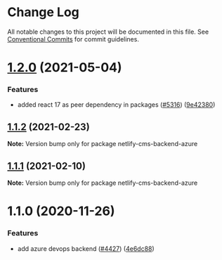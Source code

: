 # Change Log

All notable changes to this project will be documented in this file.
See [Conventional Commits](https://conventionalcommits.org) for commit guidelines.

# [1.2.0](https://github.com/netlify/netlify-cms/tree/master/packages/netlify-cms-backend-azure/compare/netlify-cms-backend-azure@1.1.2...netlify-cms-backend-azure@1.2.0) (2021-05-04)


### Features

* added react 17 as peer dependency in packages ([#5316](https://github.com/netlify/netlify-cms/tree/master/packages/netlify-cms-backend-azure/issues/5316)) ([9e42380](https://github.com/netlify/netlify-cms/tree/master/packages/netlify-cms-backend-azure/commit/9e423805707321396eec137f5b732a5b07a0dd3f))





## [1.1.2](https://github.com/netlify/netlify-cms/tree/master/packages/netlify-cms-backend-azure/compare/netlify-cms-backend-azure@1.1.1...netlify-cms-backend-azure@1.1.2) (2021-02-23)

**Note:** Version bump only for package netlify-cms-backend-azure





## [1.1.1](https://github.com/netlify/netlify-cms/tree/master/packages/netlify-cms-backend-azure/compare/netlify-cms-backend-azure@1.1.0...netlify-cms-backend-azure@1.1.1) (2021-02-10)

**Note:** Version bump only for package netlify-cms-backend-azure





# 1.1.0 (2020-11-26)


### Features

* add azure devops backend ([#4427](https://github.com/netlify/netlify-cms/tree/master/packages/netlify-cms-backend-azure/issues/4427)) ([4e6dc88](https://github.com/netlify/netlify-cms/tree/master/packages/netlify-cms-backend-azure/commit/4e6dc88efb1dae4cf6137730c3b4fb6d0f75a8cc))
